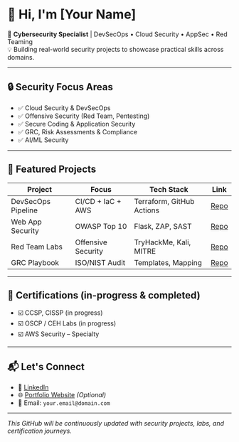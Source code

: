 # 👋 Hi, I'm [Your Name]

🎯 **Cybersecurity Specialist** | DevSecOps • Cloud Security • AppSec • Red Teaming  
💡 Building real-world security projects to showcase practical skills across domains.

---

## 🔒 Security Focus Areas
- ✅ Cloud Security & DevSecOps
- ✅ Offensive Security (Red Team, Pentesting)
- ✅ Secure Coding & Application Security
- ✅ GRC, Risk Assessments & Compliance
- ✅ AI/ML Security

---

## 🧪 Featured Projects
| Project | Focus | Tech Stack | Link |
|--------|-------|------------|------|
| DevSecOps Pipeline | CI/CD + IaC + AWS | Terraform, GitHub Actions | [Repo](#) |
| Web App Security | OWASP Top 10 | Flask, ZAP, SAST | [Repo](#) |
| Red Team Labs | Offensive Security | TryHackMe, Kali, MITRE | [Repo](#) |
| GRC Playbook | ISO/NIST Audit | Templates, Mapping | [Repo](#) |

---

## 📜 Certifications (in-progress & completed)
- ☑️ CCSP, CISSP (in progress)
- ☑️ OSCP / CEH Labs (in progress)
- ☑️ AWS Security – Specialty

---

## 📬 Let's Connect
- 💼 [LinkedIn](#)
- 🌐 [Portfolio Website](#) _(Optional)_
- 📧 Email: `your.email@domain.com`

---

_This GitHub will be continuously updated with security projects, labs, and certification journeys._  
